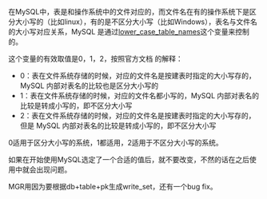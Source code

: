 在MySQL中，表是和操作系统中的文件对应的，而文件名在有的操作系统下是区分大小写的（比如linux），有的是不区分大小写（比如Windows），表名与文件名的大小写对应关系，MySQL 是通过[lower_case_table_names](https://dev.mysql.com/doc/refman/5.7/en/server-system-variables.html#sysvar_lower_case_table_names)这个变量来控制的。

这个变量的有效取值是0，1，2，按照官方文档 的解释：

- 0：表在文件系统存储的时候，对应的文件名是按建表时指定的大小写存的，MySQL 内部对表名的比较也是区分大小写的
- 1：表在文件系统存储的时候，对应的文件名都小写的，MySQL 内部对表名的比较是转成小写的，即不区分大小写
- 2：表在文件系统存储的时候，对应的文件名是按建表时指定的大小写存的，但是 MySQL 内部对表名的比较是转成小写的，即不区分大小写

0适用于区分大小写的系统，1都适用，2适用于不区分大小写的系统。

如果在开始使用MySQL选定了一个合适的值后，就不要改变，不然的话在之后使用中就会出现问题。

MGR用因为要根据db+table+pk生成write_set，还有一个bug fix。